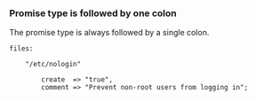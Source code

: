 ### Promise type is followed by one colon

The promise type is always followed by a single colon.

```cfengine3
files:    

    "/etc/nologin" 

        create  => "true",
        comment => "Prevent non-root users from logging in";
```
